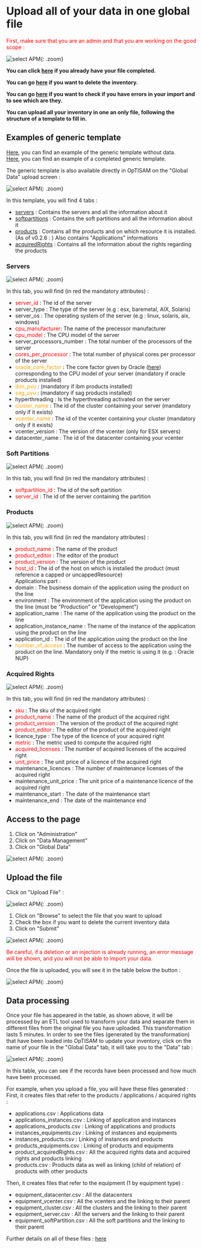 <link rel="stylesheet" href="../../../css/enlargeImage.css" />

# Upload all of your data in one global file

<span style="color:red">First, make sure that you are an admin and that you are working on the good scope :</span>

![select APM](../../img/goodScopeu.jpg){: .zoom}

**You can click [here](#access-to-the-page) if you already have your file completed.**

**You can go [here](../dataManagement) if you want to delete the inventory.**

**You can go [here](../errorData) if you want to check if you have errors in your import and to see which are they.**

**You can upload all your inventory in one an only file, following the structure of a template to fill in.**

## Examples of generic template

[Here](../../excel/genericTempWithoutDatau.xlsx), you can find an example of the generic template without data.  
[Here](../../excel/genericTempWithDatau.xlsx), you can find an example of a completed generic template.  

The generic template is also available directly in OpTISAM on the "Global Data" upload screen :  

![select APM](../../img/dataMana/genericTemp/genericTempDL.jpg){: .zoom}

In this template, you will find 4 tabs :  
- [servers](#servers) : Contains the servers and all the information about it  
- [softpartitions](#soft-partitions) : Contains the soft partitions and all the information about it   
- [products](#products) : Contains all the products and on which resource it is installed. (As of v0.2.6 : ) Also contains "Applications" informations  
- [acquiredRights](#acquired-rights) : Contains all the information about the rights regarding the products  

### Servers

![select APM](../../img/dataMana/genericTemp/excel1u.jpg){: .zoom}

In this tab, you will find (in red the mandatory attributes) :  
- <span style="color:red">server_id</span> : The id of the server  
- server_type : The type of the server (e.g : esx, baremetal, AIX, Solaris)  
- server_os : The operating system of the server (e.g : linux, solaris, aix, windows) 
- <span style="color:red">cpu_manufacturer</span>: The name of the precessor manufacturer 
- <span style="color:red">cpu_model</span> : The CPU model of the server    
- <span syle="color:red">server_processors_number<span> : The total number of the processors of the server  
- <span style="color:red">cores_per_processor</span> : The total number of physical cores per processor of the server  
- <span style="color:orange">oracle_core_factor</span> : The core factor given by Oracle ([here](https://www.oracle.com/us/corporate/contracts/processor-core-factor-table-070634.pdf)) corresponding to the CPU model of your server (mandatory if oracle products installed)
- <span style="color:orange">ibm_pvu</span> : (mandatory if ibm products installed)
- <span style="color:orange">sag_uvu</span> : (mandatory if sag products installed)
- hyperthreading : Is the hyperthreading activated on the server  
- <span style="color:orange">cluster_name</span> : The id of the cluster containing your server (mandatory only if it exists)  
- <span style="color:orange">vcenter_name</span> : The id of the vcenter containing your cluster (mandatory only if it exists)  
- vcenter_version : The version of the vcenter (only for ESX servers)  
- datacenter_name : The id of the datacenter containing your vcenter  

### Soft Partitions

![select APM](../../img/dataMana/genericTemp/excel2.jpg){: .zoom}

In this tab, you will find (in red the mandatory attributes) :  
- <span style="color:red">softpartition_id</span> : The id of the soft partition  
- <span style="color:red">server_id</span> : The id of the server containing the partition  

### Products

![select APM](../../img/dataMana/genericTemp/excel3u.jpg){: .zoom}

In this tab, you will find (in red the mandatory attributes) :  
- <span style="color:red">product_name</span> : The name of the product    
- <span style="color:red">product_editor</span> : The editor of the product  
- <span style="color:red">product_version</span> : The version of the product  
- <span style="color:red">host_id</span> : The id of the host on which is installed the product (must reference a capped or uncappedResource)  
Applications part :  
- domain : The business domain of the application using the product on the line  
- environment : The environment of the application using the product on the line (must be "Production" or "Development")   
- application_name : The name of the application using the product on the line  
- application_instance_name : The name of the instance of the application using the product on the line  
- application_id : The id of the application using the product on the line  
- <span style="color:orange">number_of_access</span> : The number of access to the application using the product on the line. Mandatory only if the metric is using it (e.g. : Oracle NUP)  

### Acquired Rights

![select APM](../../img/dataMana/genericTemp/excel4u.jpg){: .zoom}

In this tab, you will find (in red the mandatory attributes) :  
- <span style="color:red">sku</span> : The sku of the acquired right  
- <span style="color:red">product_name</span> : The name of the product of the acquired right  
- <span style="color:red">product_version</span> : The version of the product of the acquired right  
- <span style="color:red">product_editor</span> : The editor of the product of the acquired right  
- licence_type : The type of the licence of your acquired right  
- <span style="color:red">metric</span> : The metric used to compute the acquired right  
- <span style="color:red">acquired_licenses</span> : The number of acquired licenses of the acquired right  
- <span style="color:red">unit_price</span> : The unit price of a licence of the acquired right  
- maintenance_licences : The number of maintenance licenses of the acquired right  
- maintenance_unit_price : The unit price of a maintenance licence of the acquired right  
- maintenance_start : The date of the maintenance start  
- maintenance_end : The date of the maintenance end  

## Access to the page

1. Click on "Administration"
2. Click on "Data Management" 
3. Click on "Global Data" 

![select APM](../../img/configure/import1u.jpg){: .zoom}

## Upload the file

Click on "Upload File" : 

![select APM](../../img/configure/import2u.jpg){: .zoom}

1. Click on "Browse" to select the file that you want to upload
2. Check the box if you want to delete the current inventory data 
3. Click on "Submit"

![select APM](../../img/configure/import3.jpg){: .zoom}

<span style="color:red">Be careful, if a deletion or an injection is already running, an error message will be shown, and you will not be able to import your data.</span>

Once the file is uploaded, you will see it in the table below the button : 

![select APM](../../img/configure/import4u.jpg){: .zoom}

## Data processing

Once your file has appeared in the table, as shown above, it will be processed by an ETL tool used to transform your data and separate them in different files from the original file you have uploaded. This transformation lasts 5 minutes. In order to see the files (generated by the transformation) that have been loaded into OpTISAM to update your inventory, click on the name of your file in the "Global Data" tab, it will take you to the "Data" tab :  

![select APM](../../img/configure/import5u.jpg){: .zoom}

In this table, you can see if the records have been processed and how much have been processed.

For example, when you upload a file, you will have these files generated :  
First, it creates files that refer to the products / applications / acquired rights :  
- applications.csv : Applications data  
- applications_instances.csv : Linking of application and instances  
- applications_products.csv : Linking of applications and products  
- instances_equipments.csv : Linking of instances and equipments  
- instances_products.csv : Linking of instances and products  
- products_equipments.csv : Linking of products and equipments  
- product_acquiredRights.csv : All the acquired rights data and acquired rights and products linking  
- products.csv : Products data as well as linking (child of relation) of products with other products  

Then, it creates files that refer to the equipment (1 by equipment type) :  
- equipment_datacenter.csv : All the datacenters   
- equipment_vcenter.csv : All the vcenters and the linking to their parent  
- equipment_cluster.csv : All the clusters and the linking to their parent  
- equipment_server.csv : All the servers and the linking to their parent  
- equipment_softPartition.csv : All the soft partitions and the linking to their parent  

Further details on all of these files : [here](../../managing/rawData)

<script src="../../../js/zoomImage.js"></script>